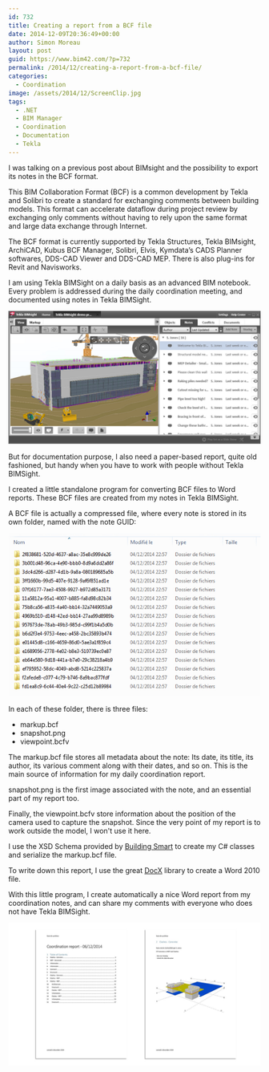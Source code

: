 ```yaml
---
id: 732
title: Creating a report from a BCF file
date: 2014-12-09T20:36:49+00:00
author: Simon Moreau
layout: post
guid: https://www.bim42.com/?p=732
permalink: /2014/12/creating-a-report-from-a-bcf-file/
categories:
  - Coordination
image: /assets/2014/12/ScreenClip.jpg
tags:
  - .NET
  - BIM Manager
  - Coordination
  - Documentation
  - Tekla
---
```

I was talking on a previous post about BIMsight and the possibility to export its notes in the BCF format.

This BIM Collaboration Format (BCF) is a common development by Tekla and Solibri to create a standard for exchanging comments between building models. This format can accelerate dataflow during project review by exchanging only comments without having to rely upon the same format and large data exchange through Internet.

The BCF format is currently supported by Tekla Structures, Tekla BIMsight, ArchiCAD, Kubus BCF Manager, Solibri, Elvis, Kymdata’s CADS Planner softwares, DDS-CAD Viewer and DDS-CAD MEP. There is also plug-ins for Revit and Navisworks.

I am using Tekla BIMSight on a daily basis as an advanced BIM notebook. Every problem is addressed during the daily coordination meeting, and documented using notes in Tekla BIMSight.

![ScreenClip](/assets/2014/12/ScreenClip.jpg)

But for documentation purpose, I also need a paper-based report, quite old fashioned, but handy when you have to work with people without Tekla BIMSight.

I created a little standalone program for converting BCF files to Word reports. These BCF files are created from my notes in Tekla BIMSight.

A BCF file is actually a compressed file, where every note is stored in its own folder, named with the note GUID:

![ScreenClip-1](/assets/2014/12/ScreenClip-1.jpg)

In each of these folder, there is three files:

* markup.bcf
* snapshot.png
* viewpoint.bcfv

The markup.bcf file stores all metadata about the note: Its date, its title, its author, its various comment along with their dates, and so on. This is the main source of information for my daily coordination report.

snapshot.png is the first image associated with the note, and an essential part of my report too.

Finally, the viewpoint.bcfv store information about the position of the camera used to capture the snapshot. Since the very point of my report is to work outside the model, I won't use it here.

I use the XSD Schema provided by [Building Smart](http://www.buildingsmart-tech.org/specifications/bcf-releases) to create my C# classes and serialize the markup.bcf file.

To write down this report, I use the great [DocX](http://docx.codeplex.com/) library to create a Word 2010 file.

With this little program, I create automatically a nice Word report from my coordination notes, and can share my comments with everyone who does not have Tekla BIMSight.

![Presentation1](/assets/2014/12/Presentation1.jpg)